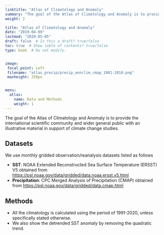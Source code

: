 ```yaml
---
linktitle: "Atlas of Climatology and Anomaly"
summary: "The goal of the Atlas of Climatology and Anomaly is to provide the international scientific community and wider general public with an illustrative material in support of climate change studies."
weight: 2

title: "Atlas of Climatology and Anomaly"
date: "2019-04-09"
lastmod: "2020-05-05"
draft: false  # Is this a draft? true/false
toc: true  # Show table of contents? true/false
type: book  # Do not modify.


image:
 focal_point: Left
 filename: "atlas_precip/precip_annclim_cmap_1981-2010.png"
 maxheight: 250px


menu:
  atlas:
    name: Data and Methods
    weight: 1
---
```


The goal of the Atlas of Climatology and Anomaly is to provide the international scientific community and wider general public with an illustrative material in support of climate change studies.

## Datasets

We use monthly gridded observation/reanalysis datasets listed as follows

- **SST**: NOAA Extended Reconstructed Sea Surface Temperature (ERSST) V5 obtained from https://psl.noaa.gov/data/gridded/data.noaa.ersst.v5.html
- **Precipitation**: CPC Merged Analysis of Precipitation (CMAP) obtained from https://psl.noaa.gov/data/gridded/data.cmap.html


## Methods

- All the climatology is calculated using the period of 1991-2020, unless specifically stated otherwise.
- We also show the detrended SST anomaly by removing the quadratic trend.


